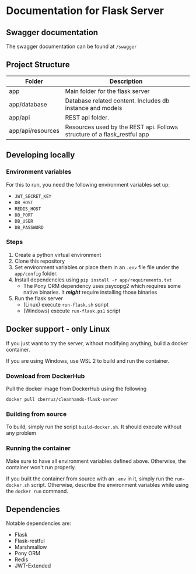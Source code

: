 # Documentation for Flask Server

## Swagger documentation

The swagger documentation can be found at ```/swagger```

## Project Structure

| Folder | Description
| --- | ------------ |
| app | Main folder for the flask server |
| app/database | Database related content. Includes db instance and models |
| app/api | REST api folder. |
| app/api/resources | Resources used by the REST api. Follows structure of a flask_restful app |

## Developing locally

### Environment variables

For this to run, you need the following environment variables set up:

* ```JWT_SECRET_KEY```
* ```DB_HOST```
* ```REDIS_HOST```
* ```DB_PORT```
* ```DB_USER```
* ```DB_PASSWORD```

### Steps

1. Create a python virtual environment
2. Clone this repository
3. Set environment variables or place them in an ```.env``` file file under the ```app/config``` folder.
4. Install dependencies using ```pip install -r app/requirements.txt```
    * The Pony ORM dependency uses psycopg2 which requires some native binaries. It ***might*** require
      installing those binaries
5. Run the flask server
    * (Linux) execute ```run-flask.sh``` script
    * (Windows) execute ```run-flask.ps1``` script

## Docker support - only Linux

If you just want to try the server, without modifying anything, build a docker container.

If you are using Windows, use WSL 2 to build and run the container.

### Download from DockerHub

Pull the docker image from DockerHub using the following

```docker pull cberruz/cleanhands-flask-server```

### Building from source

To build, simply run the script ```build-docker.sh```. It should execute without any problem

### Running the container

Make sure to have all environment variables defined above. Otherwise, the container won't run properly.

If you built the container from source with an ```.env``` in it, simply run the ```run-docker.sh``` script. Otherwise, describe the environment variables while using the ```docker run``` command.

## Dependencies

Notable dependencies are:

* Flask
* Flask-restful
* Marshmallow
* Pony ORM
* Redis
* JWT-Extended
